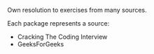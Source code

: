 Own resolution to exercises from many sources.

Each package represents a source:
* Cracking The Coding Interview
* GeeksForGeeks